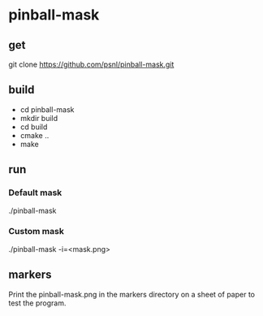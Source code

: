 # pinball-mask

## get
git clone https://github.com/psnl/pinball-mask.git

## build
* cd pinball-mask
* mkdir build
* cd build
* cmake ..
* make

## run
### Default mask
./pinball-mask
### Custom mask
./pinball-mask -i=<mask.png>

## markers
Print the pinball-mask.png in the markers directory on a sheet of paper to test the program.
